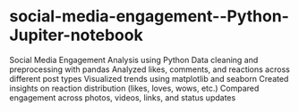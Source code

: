 # social-media-engagement--Python-Jupiter-notebook
Social Media Engagement Analysis using Python  Data cleaning and preprocessing with pandas  Analyzed likes, comments, and reactions across different post types  Visualized trends using matplotlib and seaborn  Created insights on reaction distribution (likes, loves, wows, etc.)  Compared engagement across photos, videos, links, and status updates  
